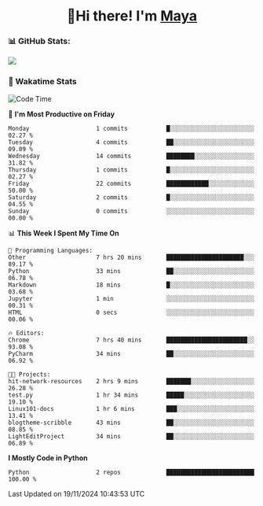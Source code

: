  <h1 align="center">👋Hi there! I'm <a href="https://liumyblog.cn">Maya</a></h1>

### 📊 GitHub Stats:
<p href="https://github.com/anuraghazra/github-readme-stats">
<img align="left" src="https://github-readme-stats.vercel.app/api?username=liumy-lay&show_icons=true&title_color=ffffff&icon_color=ffffff&text_color=ffffff&bg_color=D80835&hide_title=true" />
</p>
<br clear="left"/>

### 🚀 Wakatime Stats
<!--START_SECTION:waka-->
![Code Time](http://img.shields.io/badge/Code%20Time-144%20hrs%2025%20mins-blue)

📅 **I'm Most Productive on Friday** 

```text
Monday                   1 commits           █░░░░░░░░░░░░░░░░░░░░░░░░   02.27 % 
Tuesday                  4 commits           ██░░░░░░░░░░░░░░░░░░░░░░░   09.09 % 
Wednesday                14 commits          ████████░░░░░░░░░░░░░░░░░   31.82 % 
Thursday                 1 commits           █░░░░░░░░░░░░░░░░░░░░░░░░   02.27 % 
Friday                   22 commits          ████████████░░░░░░░░░░░░░   50.00 % 
Saturday                 2 commits           █░░░░░░░░░░░░░░░░░░░░░░░░   04.55 % 
Sunday                   0 commits           ░░░░░░░░░░░░░░░░░░░░░░░░░   00.00 % 
```


📊 **This Week I Spent My Time On** 

```text
💬 Programming Languages: 
Other                    7 hrs 20 mins       ██████████████████████░░░   89.17 % 
Python                   33 mins             ██░░░░░░░░░░░░░░░░░░░░░░░   06.78 % 
Markdown                 18 mins             █░░░░░░░░░░░░░░░░░░░░░░░░   03.68 % 
Jupyter                  1 min               ░░░░░░░░░░░░░░░░░░░░░░░░░   00.31 % 
HTML                     0 secs              ░░░░░░░░░░░░░░░░░░░░░░░░░   00.06 % 

🔥 Editors: 
Chrome                   7 hrs 40 mins       ███████████████████████░░   93.08 % 
PyCharm                  34 mins             ██░░░░░░░░░░░░░░░░░░░░░░░   06.92 % 

🐱‍💻 Projects: 
hit-network-resources    2 hrs 9 mins        ███████░░░░░░░░░░░░░░░░░░   26.28 % 
test.py                  1 hr 34 mins        █████░░░░░░░░░░░░░░░░░░░░   19.10 % 
Linux101-docs            1 hr 6 mins         ███░░░░░░░░░░░░░░░░░░░░░░   13.41 % 
blogtheme-scribble       43 mins             ██░░░░░░░░░░░░░░░░░░░░░░░   08.85 % 
LightEditProject         34 mins             ██░░░░░░░░░░░░░░░░░░░░░░░   06.89 % 
```

**I Mostly Code in Python** 

```text
Python                   2 repos             █████████████████████████   100.00 % 
```




 Last Updated on 19/11/2024 10:43:53 UTC
<!--END_SECTION:waka-->
